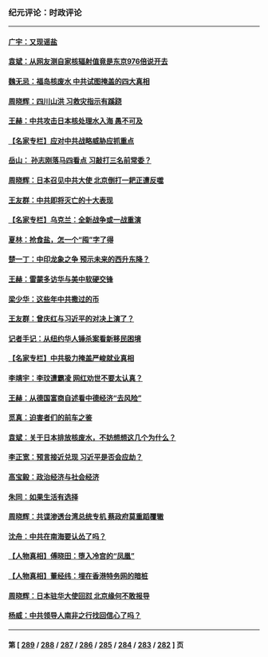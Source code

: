 ### 纪元评论：时政评论
---
#### [广宇：又现谣盐](../../pages/nsc1025/n14064679.md) 
#### [袁斌：从网友测自家核辐射值竟是东京976倍说开去](../../pages/nsc1025/n14064498.md) 
#### [魏无忌：福岛核废水 中共试图掩盖的四大真相](../../pages/nsc1025/n14064454.md) 
#### [周晓辉：四川山洪 习救灾指示有蹊跷](../../pages/nsc1025/n14064124.md) 
#### [王赫：中共攻击日本核处理水入海 愚不可及](../../pages/nsc1025/n14064268.md) 
#### [【名家专栏】应对中共战略威胁应抓重点](../../pages/nsc1025/n14061645.md) 
#### [岳山： 孙志刚落马四看点 习敲打三名前常委？](../../pages/nsc1025/n14063653.md) 
#### [周晓辉：日本召见中共大使 北京倒打一耙正遭反噬](../../pages/nsc1025/n14064067.md) 
#### [王友群：中共即将灭亡的十大表现](../../pages/nsc1025/n14063629.md) 
#### [【名家专栏】乌克兰：全新战争或一战重演](../../pages/nsc1025/n14059639.md) 
#### [夏林：抢食盐，怎一个“囤”字了得](../../pages/nsc1025/n14063438.md) 
#### [楚一丁：中印龙象之争 预示未来的西升东降？](../../pages/nsc1025/n14063457.md) 
#### [王赫：雷蒙多访华与美中软硬交锋](../../pages/nsc1025/n14063124.md) 
#### [梁少华：这些年中共撒过的币](../../pages/nsc1025/n14062966.md) 
#### [王友群：曾庆红与习近平的对决上演了？](../../pages/nsc1025/n14062941.md) 
#### [记者手记：从纽约华人锤杀案看新移民困境](../../pages/nsc1025/n14062366.md) 
#### [【名家专栏】中共极力掩盖严峻就业真相](../../pages/nsc1025/n14062018.md) 
#### [李靖宇：李玟遭霸凌 网红劝世不要太认真？](../../pages/nsc1025/n14062775.md) 
#### [王赫：从德国富商自述看中德经济“去风险”](../../pages/nsc1025/n14062412.md) 
#### [觅真：迫害者们的前车之鉴](../../pages/nsc1025/n14062497.md) 
#### [袁斌：关于日本排放核废水，不妨想想这几个为什么？](../../pages/nsc1025/n14062464.md) 
#### [李正宽：预言接近兑现 习近平是否会应劫？](../../pages/nsc1025/n14061898.md) 
#### [高宝毅：政治经济与社会经济](../../pages/nsc1025/n14062322.md) 
#### [朱同：如果生活有选择](../../pages/nsc1025/n14062307.md) 
#### [周晓辉：共谍渗透台湾总统专机 蔡政府莫重蹈覆辙](../../pages/nsc1025/n14062274.md) 
#### [沈舟：中共在南海要认怂了吗？](../../pages/nsc1025/n14062049.md) 
#### [【人物真相】傅晓田：堕入冷宫的“凤凰”](../../pages/nsc1025/n14061730.md) 
#### [【人物真相】董经纬：埋在香港特务网的暗桩](../../pages/nsc1025/n14061725.md) 
#### [周晓辉：日本驻华大使回怼 北京缘何不敢报导](../../pages/nsc1025/n14061554.md) 
#### [杨威：中共领导人南非之行找回信心了吗？](../../pages/nsc1025/n14061415.md) 

---
#### 第 [ [289](./289.md) / [288](./288.md) / [287](./287.md) / [286](./286.md) / [285](./285.md) / [284](./284.md) / [283](./283.md) / [282](./282.md) ] 页
